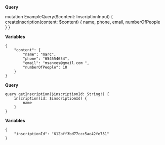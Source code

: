 **Query**

mutation ExampleQuery($content: InscriptionInput) {
createInscription(content: $content) {
name,
phone,
email,
numberOfPeople
}
}

**Variables**

```
{
    "content": {
        "name": "marc",
        "phone": "654654654",
        "email": "msanxes@gmail.com ",
        "numberOfPeople": 10
    }
}
```

**Query**

```
query getInscription($inscriptionId: String!) {
    inscription(id: $inscriptionId) {
        name
    }
}
```

**Variables**

```
{
    "inscriptionId": "612bff3bd77ccc5ac42fe731"
}
```

